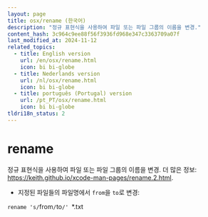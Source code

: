 ```yaml
---
layout: page
title: osx/rename (한국어)
description: "정규 표현식을 사용하여 파일 또는 파일 그룹의 이름을 변경."
content_hash: 3c964c9ee88f56f3936fd968e347c3363709a07f
last_modified_at: 2024-11-12
related_topics:
  - title: English version
    url: /en/osx/rename.html
    icon: bi bi-globe
  - title: Nederlands version
    url: /nl/osx/rename.html
    icon: bi bi-globe
  - title: português (Portugal) version
    url: /pt_PT/osx/rename.html
    icon: bi bi-globe
tldri18n_status: 2
---
```

# rename

정규 표현식을 사용하여 파일 또는 파일 그룹의 이름을 변경.
더 많은 정보: <https://keith.github.io/xcode-man-pages/rename.2.html>.

- 지정된 파일들의 파일명에서 `from`을 `to`로 변경:

`rename 's/`<span class="tldr-var badge badge-pill bg-dark-lm bg-white-dm text-white-lm text-dark-dm font-weight-bold">from</span>`/`<span class="tldr-var badge badge-pill bg-dark-lm bg-white-dm text-white-lm text-dark-dm font-weight-bold">to</span>`/' `<span class="tldr-var badge badge-pill bg-dark-lm bg-white-dm text-white-lm text-dark-dm font-weight-bold">*.txt</span>
